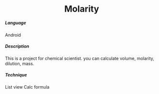 <H1 align="center">Molarity</H1>

<H5>Language</H5>
Android

<H5>Description</H5>
This is a project for chemical scientist.
you can calculate volume, molarity, dilution, mass.

<H5>Technique</H5>
List view
Calc formula
